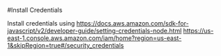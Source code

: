 #Install Credentials 

Install credentials using 
https://docs.aws.amazon.com/sdk-for-javascript/v2/developer-guide/setting-credentials-node.html
https://us-east-1.console.aws.amazon.com/iam/home?region=us-east-1&skipRegion=true#/security_credentials